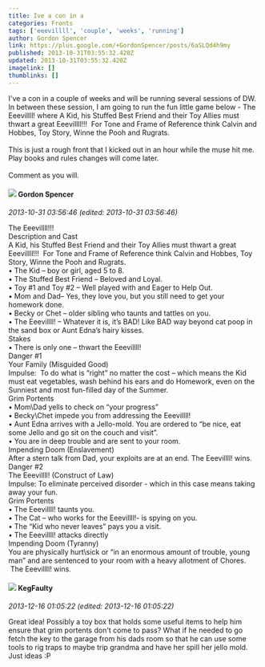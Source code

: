```yaml
---
title: Ive a con in a
categories: Fronts
tags: ['eeevillll', 'couple', 'weeks', 'running']
author: Gordon Spencer
link: https://plus.google.com/+GordonSpencer/posts/6aSLQd4h9my
published: 2013-10-31T03:55:32.420Z
updated: 2013-10-31T03:55:32.420Z
imagelink: []
thumblinks: []
---
```


I&#39;ve a con in a couple of weeks and will be running several sessions of DW. In between these session, I am going to run the fun little game below - The Eeevillll! where A Kid, his Stuffed Best Friend and their Toy Allies must thwart a great Eeevillll!!!  For Tone and Frame of Reference think Calvin and Hobbes, Toy Story, Winne the Pooh and Rugrats.<br /><br />This is just a rough front that I kicked out in an hour while the muse hit me. Play books and rules changes will come later.<br /><br />Comment as you will.
<div id='comment z120fbew5xr3vvet122aivbawwi0fz1vr'>
  <h4><img src='{{site.baseurl}}//images/avatars/107560837065764678288_photo.jpg'> Gordon Spencer</h4>
      <p><cite>2013-10-31 03:56:46 (edited: 2013-10-31 03:56:46)</cite></p>
        <p>The Eeevillll!!!<br />Description and Cast<br />A Kid, his Stuffed Best Friend and their Toy Allies must thwart a great Eeevillll!!!  For Tone and Frame of Reference think Calvin and Hobbes, Toy Story, Winne the Pooh and Rugrats.<br />•	The Kid – boy or girl, aged 5 to 8.<br />•	The Stuffed Best Friend – Beloved and Loyal.<br />•	Toy #1 and Toy #2 – Well played with and Eager to Help Out.<br />•	Mom and Dad– Yes, they love you, but you still need to get your homework done.<br />•	Becky or Chet – older sibling who taunts and tattles on you.<br />•	The Eeevillll! – Whatever it is, it’s BAD! Like BAD way beyond cat poop in the sand box or Aunt Edna’s hairy kisses.<br />Stakes<br />•	There is only one – thwart the Eeevillll!<br />Danger #1<br />Your Family (Misguided Good)<br />Impulse:  To do what is “right” no matter the cost – which means the Kid must eat vegetables, wash behind his ears and do Homework, even on the Sunniest and most fun-filled day of the Summer.<br />Grim Portents<br />•	Mom\Dad yells to check on “your progress”<br />•	Becky\Chet impede you from addressing the Eeevillll!<br />•	Aunt Edna arrives with a Jello-mold. You are ordered to “be nice, eat some Jello and go sit on the couch and visit”.<br />•	You are in deep trouble and are sent to your room. <br />Impending Doom (Enslavement)<br />After a stern talk from Dad, your exploits are at an end. The Eeevillll! wins.<br />Danger #2<br />The Eeevillll! (Construct of Law)<br />Impulse: To eliminate perceived disorder - which in this case means taking away your fun.<br />Grim Portents<br />•	The Eeevillll! taunts you.<br />•	The Cat – who works for the Eeevillll!- is spying on you.<br />•	The “Kid who never leaves” pays you a visit.<br />•	The Eeevillll! attacks directly<br />Impending Doom (Tyranny)<br />You are physically hurt\sick or “in an enormous amount of trouble, young man” and are sentenced to your room with a heavy allotment of Chores.  The Eeevillll! wins.</p>
</div>
        

<div id='comment z120fbew5xr3vvet122aivbawwi0fz1vr'>
  <h4><img src='{{site.baseurl}}//images/avatars/112880605514938017481_photo.jpg'> KegFaulty</h4>
      <p><cite>2013-12-16 01:05:22 (edited: 2013-12-16 01:05:22)</cite></p>
        <p>Great idea! Possibly a toy box that holds some useful items to help him ensure that grim portents don&#39;t come to pass? What if he needed to go fetch the key to the garage from his dads room so that he can use some tools to rig traps to maybe trip grandma and have her spill her jello mold. Just ideas :P</p>
</div>
        